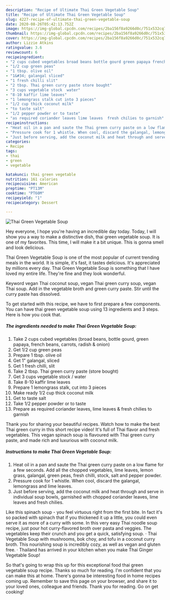 ```yaml
---
description: "Recipe of Ultimate Thai Green Vegetable Soup"
title: "Recipe of Ultimate Thai Green Vegetable Soup"
slug: 4227-recipe-of-ultimate-thai-green-vegetable-soup
date: 2020-08-26T05:42:13.752Z
image: https://img-global.cpcdn.com/recipes/2ba156f8a9266d0c/751x532cq70/thai-green-vegetable-soup-recipe-main-photo.jpg
thumbnail: https://img-global.cpcdn.com/recipes/2ba156f8a9266d0c/751x532cq70/thai-green-vegetable-soup-recipe-main-photo.jpg
cover: https://img-global.cpcdn.com/recipes/2ba156f8a9266d0c/751x532cq70/thai-green-vegetable-soup-recipe-main-photo.jpg
author: Lizzie Atkins
ratingvalue: 3.6
reviewcount: 6
recipeingredient:
- "2 cups cubed vegetables broad beans bottle gourd green papaya french beans carrots radish  onion"
- "1/2 cup green peas"
- "1 tbsp. olive oil"
- "1&#34; galangal sliced"
- "1 fresh chilli slit"
- "2 tbsp. Thai green curry paste store bought"
- "3 cups vegetable stock  water"
- "8-10 kaffir lime leaves"
- "1 lemongrass stalk cut into 3 pieces"
- "1/2 cup thick coconut milk"
- "to taste salt"
- "1/2 pepper powder or to taste"
- "as required coriander leaves lime leaves  fresh chilies to garnish"
recipeinstructions:
- "Heat oil in a pan and saute the Thai green curry paste on a low flame for a few seconds. Add all the chopped vegetables, lime leaves, lemon grass, galangal, green peas, fresh chilli, stock, salt and pepper powder."
- "Pressure cook for 1 whistle. When cool, discard the galangal, lemongrass and lime leaves."
- "Just before serving, add the coconut milk and heat through and serve in individual soup bowls, garnished with chopped coriander leaves, lime leaves and fresh chilies."
categories:
- Recipe
tags:
- thai
- green
- vegetable

katakunci: thai green vegetable 
nutrition: 161 calories
recipecuisine: American
preptime: "PT13M"
cooktime: "PT60M"
recipeyield: "1"
recipecategory: Dessert

---
```



![Thai Green Vegetable Soup](https://img-global.cpcdn.com/recipes/2ba156f8a9266d0c/751x532cq70/thai-green-vegetable-soup-recipe-main-photo.jpg)

Hey everyone, I hope you're having an incredible day today. Today, I will show you a way to make a distinctive dish, thai green vegetable soup. It is one of my favorites. This time, I will make it a bit unique. This is gonna smell and look delicious.

Thai Green Vegetable Soup is one of the most popular of current trending meals in the world. It is simple, it's fast, it tastes delicious. It's appreciated by millions every day. Thai Green Vegetable Soup is something that I have loved my entire life. They're fine and they look wonderful.

Keyword vegan Thai coconut soup, vegan Thai green curry soup, vegan Thai soup. Add in the vegetable broth and green curry paste. Stir until the curry paste has dissolved.


To get started with this recipe, we have to first prepare a few components. You can have thai green vegetable soup using 13 ingredients and 3 steps. Here is how you cook that.

<!--inarticleads1-->

##### The ingredients needed to make Thai Green Vegetable Soup:

1. Take 2 cups cubed vegetables (broad beans, bottle gourd, green papaya, french beans, carrots, radish &amp; onion)
1. Get 1/2 cup green peas
1. Prepare 1 tbsp. olive oil
1. Get 1&#34; galangal, sliced
1. Get 1 fresh chilli, slit
1. Take 2 tbsp. Thai green curry paste (store bought)
1. Get 3 cups vegetable stock / water
1. Take 8-10 kaffir lime leaves
1. Prepare 1 lemongrass stalk, cut into 3 pieces
1. Make ready 1/2 cup thick coconut milk
1. Get to taste salt
1. Take 1/2 pepper powder or to taste
1. Prepare as required coriander leaves, lime leaves &amp; fresh chilies to garnish


Thank you for sharing your beautiful recipes. Watch how to make the best Thai green curry in this short recipe video! It&#39;s full of Thai flavor and fresh vegetables. This vegan spinach soup is flavoured with Thai green curry paste, and made rich and luxurious with coconut milk. 

<!--inarticleads2-->

##### Instructions to make Thai Green Vegetable Soup:

1. Heat oil in a pan and saute the Thai green curry paste on a low flame for a few seconds. Add all the chopped vegetables, lime leaves, lemon grass, galangal, green peas, fresh chilli, stock, salt and pepper powder.
1. Pressure cook for 1 whistle. When cool, discard the galangal, lemongrass and lime leaves.
1. Just before serving, add the coconut milk and heat through and serve in individual soup bowls, garnished with chopped coriander leaves, lime leaves and fresh chilies.


Like this spinach soup - you feel virtuous right from the first bite. In fact it&#39;s so packed with spinach that if you thickened it up a little, you could even serve it as more of a curry with some. In this very easy Thai noodle soup recipe, just pour hot curry-flavored broth over pasta and veggies. The vegetables keep their crunch and you get a quick, satisfying soup. · Thai Vegetable Soup with mushrooms, bok choy, and tofu in a coconut curry broth. This nourishing soup is incredibly cozy, as well as vegan and gluten free. · Thailand has arrived in your kitchen when you make Thai Ginger Vegetable Soup! 

So that's going to wrap this up for this exceptional food thai green vegetable soup recipe. Thanks so much for reading. I'm confident that you can make this at home. There's gonna be interesting food in home recipes coming up. Remember to save this page on your browser, and share it to your loved ones, colleague and friends. Thank you for reading. Go on get cooking!
